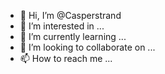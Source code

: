 - 👋 Hi, I’m @Casperstrand
- 👀 I’m interested in ...
- 🌱 I’m currently learning ...
- 💞️ I’m looking to collaborate on ...
- 📫 How to reach me ...

<!---
Casperstrand/Casperstrand is a ✨ special ✨ repository because its `README.md` (this file) appears on your GitHub profile.
You can click the Preview link to take a look at your changes.
--->
